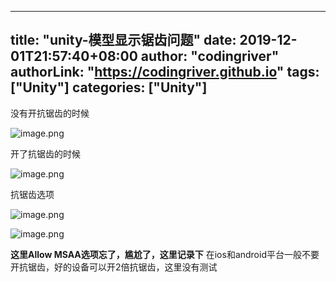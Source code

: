 ﻿
---
title: "unity-模型显示锯齿问题"
date: 2019-12-01T21:57:40+08:00
author: "codingriver"
authorLink: "https://codingriver.github.io"
 tags: ["Unity"]
categories: ["Unity"]
---

<!--more-->


没有开抗锯齿的时候



![image.png](http://upload-images.jianshu.io/upload_images/1095643-fede161b8c259ae5.png?imageMogr2/auto-orient/strip%7CimageView2/2/w/1240)  

开了抗锯齿的时候


![image.png](http://upload-images.jianshu.io/upload_images/1095643-fd8c02e4cae3ff24.png?imageMogr2/auto-orient/strip%7CimageView2/2/w/1240)  

抗锯齿选项


![image.png](http://upload-images.jianshu.io/upload_images/1095643-4eb83de978591709.png?imageMogr2/auto-orient/strip%7CimageView2/2/w/1240)  



![image.png](http://upload-images.jianshu.io/upload_images/1095643-16cac897f037637c.png?imageMogr2/auto-orient/strip%7CimageView2/2/w/1240)  


**这里Allow MSAA选项忘了，尴尬了，这里记录下**
在ios和android平台一般不要开抗锯齿，好的设备可以开2倍抗锯齿，这里没有测试
